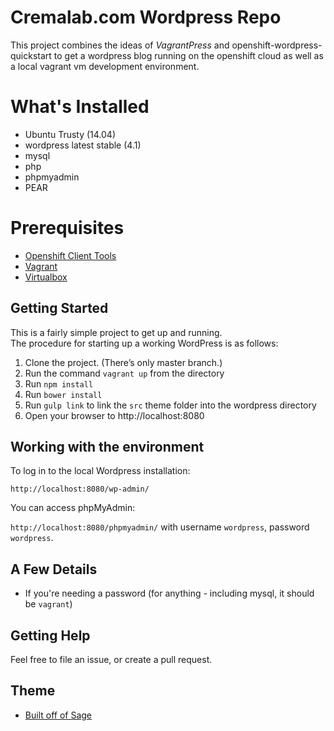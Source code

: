 # Cremalab.com Wordpress Repo

This project combines the ideas of *VagrantPress* and openshift-wordpress-quickstart to get a wordpress blog running on the openshift cloud as well as a local vagrant vm development environment.

# What's Installed

+ Ubuntu Trusty (14.04)
+ wordpress latest stable (4.1)
+ mysql
+ php
+ phpmyadmin
+ PEAR

# Prerequisites

+ [Openshift Client Tools](https://developers.openshift.com/en/managing-client-tools.html)
+ [Vagrant](http://www.vagrantup.com/downloads.html)
+ [Virtualbox](https://www.virtualbox.org/wiki/Downloads)

## Getting Started

This is a fairly simple project to get up and running.  
The procedure for starting up a working WordPress is as follows:

1. Clone the project.  (There’s only master branch.)
2. Run the command `vagrant up` from the directory
3. Run `npm install`
4. Run `bower install`
5. Run `gulp link` to link the `src` theme folder into the wordpress directory
6. Open your browser to http://localhost:8080

## Working with the environment

To log in to the local Wordpress installation:

`http://localhost:8080/wp-admin/`

You can access phpMyAdmin:

`http://localhost:8080/phpmyadmin/` with username `wordpress`, password `wordpress`.

## A Few Details

* If you're needing a password (for anything - including mysql, it should be `vagrant`)

## Getting Help

Feel free to file an issue, or create a pull request.

## Theme

+ [Built off of Sage](https://roots.io/sage/)
